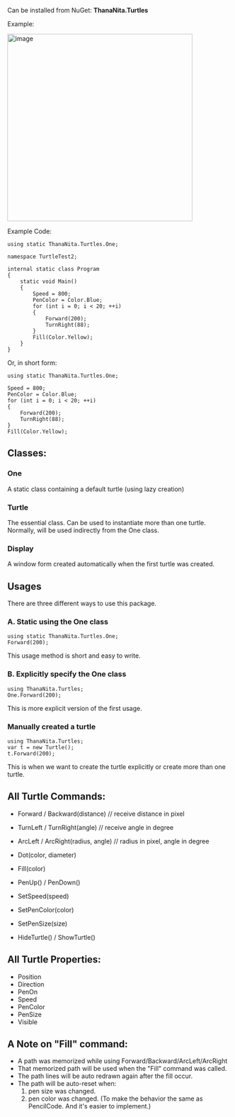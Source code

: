 Can be installed from NuGet: **ThanaNita.Turtles**

Example:

<img width="418" height="423" alt="image" src="https://github.com/user-attachments/assets/d8f37009-47a5-4883-87db-17ddc2f6b6be" />

Example Code:
```
using static ThanaNita.Turtles.One;

namespace TurtleTest2;

internal static class Program
{
    static void Main()
    {
        Speed = 800;
        PenColor = Color.Blue;
        for (int i = 0; i < 20; ++i)
        {
            Forward(200);
            TurnRight(88);
        }
        Fill(Color.Yellow);
    }
}
```

Or, in short form:
```
using static ThanaNita.Turtles.One;

Speed = 800;
PenColor = Color.Blue;
for (int i = 0; i < 20; ++i)
{
    Forward(200);
    TurnRight(88);
}
Fill(Color.Yellow);
```

## Classes:
### One
A static class containing a default turtle (using lazy creation)
### Turtle
The essential class. Can be used to instantiate more than one turtle.
Normally, will be used indirectly from the One class.
### Display
A window form created automatically when the first turtle was created.

## Usages
There are three different ways to use this package.
### A. Static using the One class
```
using static ThanaNita.Turtles.One;
Forward(200);
```
This usage method is short and easy to write.

### B. Explicitly specify the One class
```
using ThanaNita.Turtles;
One.Forward(200);
```
This is more explicit version of the first usage.

### Manually created a turtle
```
using ThanaNita.Turtles;
var t = new Turtle();
t.Forward(200);
```
This is when we want to create the turtle explicitly or create more than one turtle.

## All Turtle Commands:
- Forward / Backward(distance)   	// receive distance in pixel
- TurnLeft / TurnRight(angle)      	// receive angle in degree
- ArcLeft / ArcRight(radius, angle)	// radius in pixel, angle in degree
- Dot(color, diameter)
- Fill(color)
- PenUp() / PenDown()

- SetSpeed(speed)
- SetPenColor(color)
- SetPenSize(size)
- HideTurtle() / ShowTurtle()

## All Turtle Properties:
- Position
- Direction
- PenOn
- Speed
- PenColor
- PenSize
- Visible

## A Note on "Fill" command:
- A path was memorized while using Forward/Backward/ArcLeft/ArcRight
- That memorized path will be used when the "Fill" command was called.
- The path lines will be auto redrawn again after the fill occur.
- The path will be auto-reset when:
    1. pen size was changed.
    2. pen color was changed.
(To make the behavior the same as PencilCode. And it's easier to implement.)